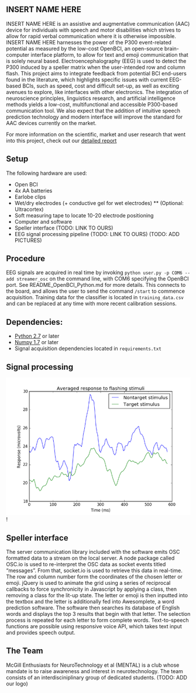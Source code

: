 

## INSERT NAME HERE

INSERT NAME HERE is an assistive and augmentative communication (AAC) device for individuals with speech and motor disabilities which strives to allow for rapid verbal communication where it is otherwise impossible. INSERT NAME HERE harnesses the power of the P300 event-related potential as measured by the low-cost OpenBCI, an open-source brain-computer interface platform, to allow for text and emoji communication that is solely neural based. Electroencephalography (EEG) is used to detect the P300 induced by a speller matrix when the user-intended row and column flash. This project aims to integrate feedback from potential BCI end-users found in the literature, which highlights specific issues with current EEG-based BCIs, such as speed, cost and difficult set-up, as well as exciting avenues to explore, like interfaces with other electronics. The integration of neuroscience principles, linguistics research, and artificial intelligence methods yields a low-cost, multifunctional and accessible P300-based communication tool. We also expect that the addition of intuitive speech prediction technology and modern interface will improve the standard for AAC devices currently on the market.

For more information on the scientific, market and user research that went into this project, check out our [detailed report](https://github.com/io0/NeuroTechX-McGill-Backend/blob/master/ResearchReport.md)


## Setup
The following hardware are used:
* Open BCI
* 4x AA batteries
* Earlobe clips
* Wet/dry electrodes (+ conductive gel for wet electrodes)
  ** (Optional: Ultracortex)
* Soft measuring tape to locate 10-20 electrode positioning
* Computer and software
* Speller interface (TODO: LINK TO OURS)
* EEG signal processing pipeline (TODO: LINK TO OURS)
(TODO: ADD PICTURES)

## Procedure
EEG signals are acquired in real time by invoking `python user.py -p COM6 --add streamer_osc` on the command line, with COM6 specifying the OpenBCI port. See README_OpenBCI_Python.md for more details. This connects to the board, and allows the user to send the command `/start` to commence acquisition.
Training data for the classifier is located in `training_data.csv` and can be replaced at any time with more recent calibration sessions.



## Dependencies:

* [Python 2.7](https://www.python.org/download/releases/2.7/) or later
* [Numpy 1.7](http://www.numpy.org/) or later
* Signal acquisition dependencies located in `requirements.txt`
## Signal processing

![Response plot](avg_response.png)!
## Speller interface
The server communication library included with the software emits OSC formatted data to a stream on the local server. A node package called OSC.io is used to re-interpret the OSC data as socket events titled “messages”. From that, socket.io is used to retrieve this data in real-time. The row and column number form the coordinates of the chosen letter or emoji. jQuery is used to animate the grid using a series of reciprocal callbacks to force synchronicity in Javascript by applying a class, then removing a class for the lit-up state. The letter or emoji is then inputted into the textbox and the letter is additionally fed into Awesomplete, a word prediction software. The software then searches its database of English words and displays the top 3 results that begin with that letter. The selection process is repeated for each letter to form complete words. Text-to-speech functions are possible using responsive voice API, which takes text input and provides speech output.
## The Team
McGill Enthusiasts for NeuroTechnology et al (MENTAL) is a club whose mandate is to raise awareness and interest in neurotechnology. The team consists of an interdisciniplinary group of dedicated students.
(TODO: ADD our logo)
